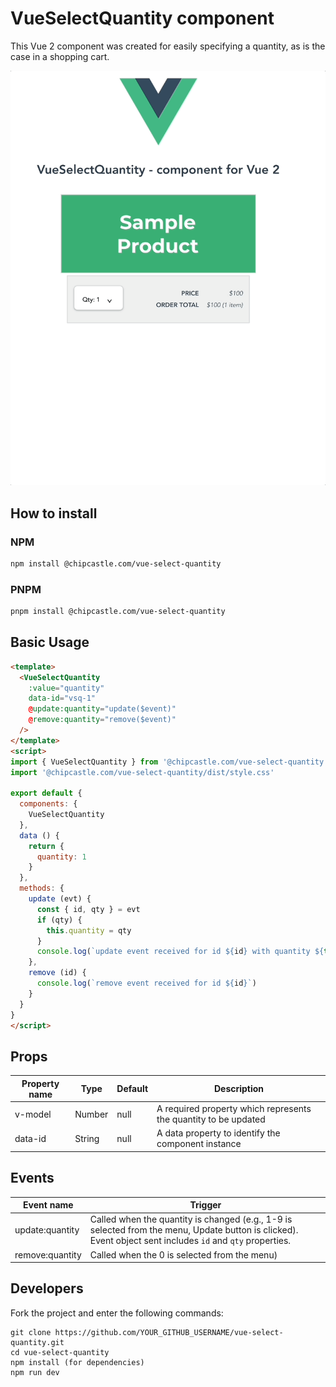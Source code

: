 # VueSelectQuantity component

This Vue 2 component was created for easily specifying a quantity, as is the case in a shopping cart.

![VueSelectQuantity Demo](https://github.com/chip/vue-select-quantity/blob/master/Demo.gif)

## How to install


### NPM
```bash
npm install @chipcastle.com/vue-select-quantity
```

### PNPM
```bash
pnpm install @chipcastle.com/vue-select-quantity
```

## Basic Usage

```html
<template>
  <VueSelectQuantity
    :value="quantity"
    data-id="vsq-1"
    @update:quantity="update($event)"
    @remove:quantity="remove($event)"
  />
</template>
<script>
import { VueSelectQuantity } from '@chipcastle.com/vue-select-quantity'
import '@chipcastle.com/vue-select-quantity/dist/style.css'

export default {
  components: {
    VueSelectQuantity
  },
  data () {
    return {
      quantity: 1
    }
  },
  methods: {
    update (evt) {
      const { id, qty } = evt
      if (qty) {
        this.quantity = qty
      }
      console.log(`update event received for id ${id} with quantity ${this.quantity}`)
    },
    remove (id) {
      console.log(`remove event received for id ${id}`)
    }
  }
}
</script>
```

## Props

| Property name | Type | Default | Description |
| ------------- | ---- | ------- | ----------- |
| v-model | Number | null | A required property which represents the quantity to be updated |
| data-id | String | null | A data property to identify the component instance |

## Events

| Event name | Trigger |
| ------------- | ---- |
| update:quantity | Called when the quantity is changed (e.g., 1-9 is selected from the menu, Update button is clicked). Event object sent includes `id` and `qty` properties.|
| remove:quantity | Called when the 0 is selected from the menu) |

## Developers

Fork the project and enter the following commands:

    git clone https://github.com/YOUR_GITHUB_USERNAME/vue-select-quantity.git
    cd vue-select-quantity
    npm install (for dependencies)
    npm run dev
